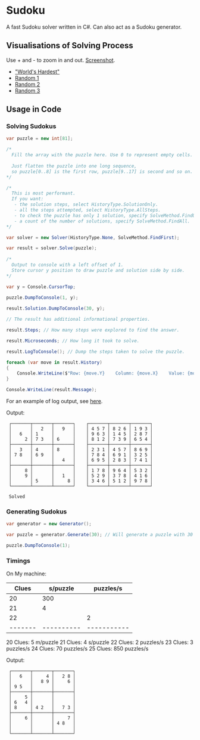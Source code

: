 # Sudoku

A fast Sudoku solver written in C#. Can also act as a Sudoku generator.

## Visualisations of Solving Process

Use + and - to zoom in and out. [Screenshot](screenshot.png).

- ["World's Hardest"](https://html-preview.github.io/?url=https://github.com/stevehjohn/Sudoku/blob/master/Visualisations/World%20Hardest.html)
- [Random 1](https://html-preview.github.io/?url=https://github.com/stevehjohn/Sudoku/blob/master/Visualisations/vis-1.html)
- [Random 2](https://html-preview.github.io/?url=https://github.com/stevehjohn/Sudoku/blob/master/Visualisations/vis-2.html)
- [Random 3](https://html-preview.github.io/?url=https://github.com/stevehjohn/Sudoku/blob/master/Visualisations/vis-3.html)

## Usage in Code

### Solving Sudokus

```csharp
var puzzle = new int[81];

/*
  Fill the array with the puzzle here. Use 0 to represent empty cells.
  
  Just flatten the puzzle into one long sequence,
  so puzzle[0..8] is the first row, puzzle[9..17] is second and so on.
*/

/*
  This is most performant.
  If you want:
   - the solution steps, select HistoryType.SolutionOnly.
   - all the steps attempted, select HistoryType.AllSteps.
   - to check the puzzle has only 1 solution, specify SolveMethod.FindUnique.
   - a count of the number of solutions, specify SolveMethod.FindAll.
*/

var solver = new Solver(HistoryType.None, SolveMethod.FindFirst);

var result = solver.Solve(puzzle);
        
/*
  Output to console with a left offset of 1.
  Store cursor y position to draw puzzle and solution side by side.
*/

var y = Console.CursorTop;

puzzle.DumpToConsole(1, y);
        
result.Solution.DumpToConsole(30, y);

// The result has additional informational properties.

result.Steps; // How many steps were explored to find the answer.

result.Microseconds; // How long it took to solve.

result.LogToConsole(); // Dump the steps taken to solve the puzzle.

foreach (var move in result.History)
{
    Console.WriteLine($"Row: {move.Y}    Column: {move.X}    Value: {move.Value}");        
}

Console.WriteLine(result.Message);
```

For an example of log output, see [here](Example%20Log.md).

Output:

```
 ┌───────┬───────┬───────┐    ┌───────┬───────┬───────┐
 │       │   2   │   9   │    │ 4 5 7 │ 8 2 6 │ 1 9 3 │
 │   6   │ 1     │       │    │ 9 6 3 │ 1 4 5 │ 2 8 7 │
 │     2 │ 7 3   │ 6     │    │ 8 1 2 │ 7 3 9 │ 6 5 4 │
 ├───────┼───────┼───────┤    ├───────┼───────┼───────┤
 │   3   │ 4     │ 8     │    │ 2 3 1 │ 4 5 7 │ 8 6 9 │
 │ 7 8   │ 6 9   │       │    │ 7 8 4 │ 6 9 1 │ 3 2 5 │
 │       │       │   4   │    │ 6 9 5 │ 2 8 3 │ 7 4 1 │
 ├───────┼───────┼───────┤    ├───────┼───────┼───────┤
 │     8 │       │       │    │ 1 7 8 │ 9 6 4 │ 5 3 2 │
 │     9 │       │   1   │    │ 5 2 9 │ 3 7 8 │ 4 1 6 │
 │       │ 5     │     8 │    │ 3 4 6 │ 5 1 2 │ 9 7 8 │
 └───────┴───────┴───────┘    └───────┴───────┴───────┘
 
 Solved
```

### Generating Sudokus

```csharp
var generator = new Generator();

var puzzle = generator.Generate(30); // Will generate a puzzle with 30 clues. Can get quite slow below 22.

puzzle.DumpToConsole(1);
```

### Timings

On My machine:

| Clues | s/puzzle   | puzzles/s |
|-------|------------|-----------|
| 20    | 300        |           |
| 21    | 4          |           |
| 22    |            | 2         |
|-------| ---------- |-----------|

20 Clues: 5 m/puzzle
21 Clues: 4 s/puzzle
22 Clues: 2 puzzles/s
23 Clues: 3 puzzles/s
24 Clues: 70 puzzles/s
25 Clues: 850 puzzles/s

Output:

```
 ┌───────┬───────┬───────┐
 │   6   │     4 │   2 8 │
 │       │   8 9 │     6 │
 │ 9 5   │       │       │
 ├───────┼───────┼───────┤
 │     5 │       │       │
 │ 6   4 │       │       │
 │ 8     │ 4 2   │   7 3 │
 ├───────┼───────┼───────┤
 │     6 │       │     7 │
 │       │       │ 4 8   │
 │       │       │       │
 └───────┴───────┴───────┘
```